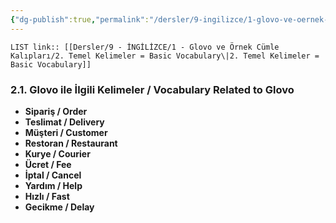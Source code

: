 ```yaml
---
{"dg-publish":true,"permalink":"/dersler/9-ingilizce/1-glovo-ve-oernek-cuemle-kaliplari/2-temel-kelimeler-basic-vocabulary/"}
---
```


`LIST link:: [[Dersler/9 - İNGİLİZCE/1 - Glovo ve Örnek Cümle Kalıpları/2. Temel Kelimeler = Basic Vocabulary\|2. Temel Kelimeler = Basic Vocabulary]]
`
### 2.1. Glovo ile İlgili Kelimeler / Vocabulary Related to Glovo


- **Sipariş / Order**
- **Teslimat / Delivery**
- **Müşteri / Customer**
- **Restoran / Restaurant**
- **Kurye / Courier**
- **Ücret / Fee**
- **İptal / Cancel**
- **Yardım / Help**
- **Hızlı / Fast**
- **Gecikme / Delay**